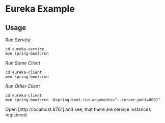 # Eureka Example

## Usage

_Run Service_

```
cd eureka-service
mvn spring-boot:run
```

_Run Some Client_

```
cd eureka-client
mvn spring-boot:run
```

_Run Other Client_

```
cd eureka-client
mvn spring-boot:run -Dspring-boot.run.arguments="--server.port=8081"
```

Open [http://localhost:8761] and see, that there are service instances registered.